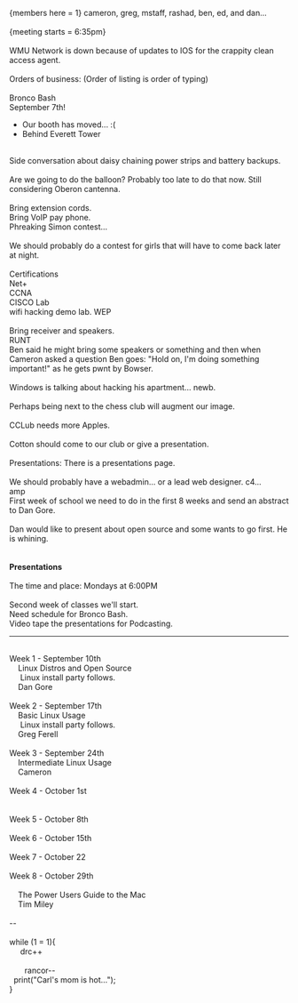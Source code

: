 {members here = 1} cameron, greg, mstaff, rashad, ben, ed, and dan... <br />
<br />
{meeting starts = 6:35pm}<br />
<br />
WMU Network is down because of updates to IOS for the crappity clean access agent.  <br />
<br />
Orders of business: (Order of listing is order of typing)<br />
<br />
Bronco Bash<br />
September 7th!<br />
 - Our booth has moved... :( <br />
 - Behind Everett Tower <br />
<br />
Side conversation about daisy chaining power strips and battery backups.  <br />
<br />
Are we going to do the balloon?  Probably too late to do that now.  Still considering Oberon cantenna.  <br />
<br />
Bring extension cords. <br />
Bring VoIP pay phone.  <br />
Phreaking Simon contest...<br />
<br />
We should probably do a contest for girls that will have to come back later at night.  <br />
<br />
Certifications <br />
Net+<br />
CCNA<br />
CISCO Lab<br />
wifi hacking demo lab. WEP <br />
<br />
Bring receiver and speakers.  <br />
RUNT<br />
Ben said he might bring some speakers or something and then when Cameron asked a question Ben goes: "Hold on, I'm doing something important!" as he gets pwnt by Bowser.  <br />
<br />
Windows is talking about hacking his apartment... newb. <br />
<br />
Perhaps being next to the chess club will augment our image.  <br />
<br />
CCLub needs more Apples.  <br />
<br />
Cotton should come to our club or give a presentation.  <br />
<br />
Presentations: There is a presentations page.  <br />
<br />
We should probably have a webadmin... or a lead web designer.  c4... <br />
amp<br />
First week of school we need to do in the first 8 weeks and send an abstract to Dan Gore.  <br />
<br />
Dan would like to present about open source and some wants to go first.  He is whining.  <br />
<br />
<br />
<strong>Presentations</strong><br />
<br />
The time and place: Mondays at 6:00PM <br />
<br />
Second week of classes we'll start.  <br />
Need schedule for Bronco Bash.<br />
Video tape the presentations for Podcasting.  <br />
<hr><br />
Week 1 - September 10th<br />
&nbsp;&nbsp;&nbsp;&nbsp;Linux Distros and Open Source<br />
&nbsp;&nbsp;&nbsp;&nbsp;&nbsp;Linux install party follows.  <br />
&nbsp;&nbsp;&nbsp;&nbsp;Dan Gore<br />
<br />
Week 2 - September 17th<br />
&nbsp;&nbsp;&nbsp;&nbsp;Basic Linux Usage<br />
&nbsp;&nbsp;&nbsp;&nbsp;&nbsp;Linux install party follows.  <br />
&nbsp;&nbsp;&nbsp;&nbsp;Greg Ferell<br />
<br />
Week 3 - September 24th<br />
&nbsp;&nbsp;&nbsp;&nbsp;Intermediate Linux Usage<br />
&nbsp;&nbsp;&nbsp;&nbsp;Cameron<br />
<br />
Week 4 - October 1st<br />
&nbsp;&nbsp;&nbsp;&nbsp;<br />
<br />
Week 5 - October 8th<br />
<br />
Week 6 - October 15th<br />
<br />
Week 7 - October 22<br />
<br />
Week 8 - October 29th<br />
<br />
&nbsp;&nbsp;&nbsp;&nbsp;The Power Users Guide to the Mac<br />
&nbsp;&nbsp;&nbsp;&nbsp;Tim Miley<br />
<br />
--<br />
<br />
while (1 = 1){<br />
&nbsp;&nbsp;&nbsp;&nbsp;&nbsp;drc++<br />
<br />
&nbsp;&nbsp;&nbsp;&nbsp;&nbsp;&nbsp;&nbsp;rancor--<br />
&nbsp;&nbsp;print("Carl's mom is hot...");<br />
}<br />
<br />
<br />
